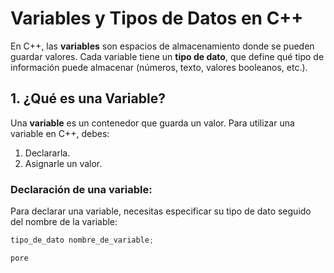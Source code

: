 # Variables y Tipos de Datos en C++

En C++, las **variables** son espacios de almacenamiento donde se pueden guardar valores. Cada variable tiene un **tipo de dato**, que define qué tipo de información puede almacenar (números, texto, valores booleanos, etc.).

## 1. ¿Qué es una Variable?

Una **variable** es un contenedor que guarda un valor. Para utilizar una variable en C++, debes:
1. Declararla.
2. Asignarle un valor.

### Declaración de una variable:
Para declarar una variable, necesitas especificar su tipo de dato seguido del nombre de la variable:

```cpp
tipo_de_dato nombre_de_variable;

pore
